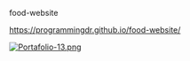 food-website

https://programmingdr.github.io/food-website/

[![Portafolio-13.png](https://i.postimg.cc/vB2pzqNp/Portafolio-13.png)](https://postimg.cc/CBDPMNYN)
